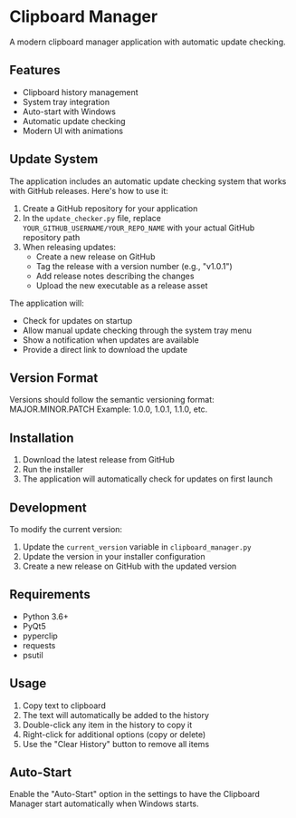# Clipboard Manager

A modern clipboard manager application with automatic update checking.

## Features

- Clipboard history management
- System tray integration
- Auto-start with Windows
- Automatic update checking
- Modern UI with animations

## Update System

The application includes an automatic update checking system that works with GitHub releases. Here's how to use it:

1. Create a GitHub repository for your application
2. In the `update_checker.py` file, replace `YOUR_GITHUB_USERNAME/YOUR_REPO_NAME` with your actual GitHub repository path
3. When releasing updates:
   - Create a new release on GitHub
   - Tag the release with a version number (e.g., "v1.0.1")
   - Add release notes describing the changes
   - Upload the new executable as a release asset

The application will:

- Check for updates on startup
- Allow manual update checking through the system tray menu
- Show a notification when updates are available
- Provide a direct link to download the update

## Version Format

Versions should follow the semantic versioning format: MAJOR.MINOR.PATCH
Example: 1.0.0, 1.0.1, 1.1.0, etc.

## Installation

1. Download the latest release from GitHub
2. Run the installer
3. The application will automatically check for updates on first launch

## Development

To modify the current version:

1. Update the `current_version` variable in `clipboard_manager.py`
2. Update the version in your installer configuration
3. Create a new release on GitHub with the updated version

## Requirements

- Python 3.6+
- PyQt5
- pyperclip
- requests
- psutil

## Usage

1. Copy text to clipboard
2. The text will automatically be added to the history
3. Double-click any item in the history to copy it
4. Right-click for additional options (copy or delete)
5. Use the "Clear History" button to remove all items

## Auto-Start

Enable the "Auto-Start" option in the settings to have the Clipboard Manager start automatically when Windows starts.
